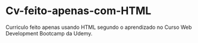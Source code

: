 # Cv-feito-apenas-com-HTML
Curriculo feito apenas usando HTML segundo o aprendizado no Curso Web Development Bootcamp da Udemy.
